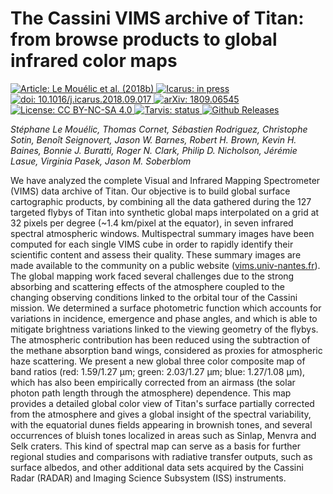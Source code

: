 The Cassini VIMS archive of Titan: from browse products to global infrared color maps
===
[
    ![Article: Le Mouélic et al. (2018b)](https://img.shields.io/badge/Article-Le%20Mou%C3%A9lic%20et%20al.%20(2018b)-green.svg)
    ![Icarus: in press](https://img.shields.io/badge/Icarus-in%20press-yellow.svg)
    ![doi: 10.1016/j.icarus.2018.09.017](https://img.shields.io/badge/doi-10.1016%2Fj.icarus.2018.09.017-blue.svg)
][doi]
[
    ![arXiv: 1809.06545](https://img.shields.io/badge/arXiv-1809.06545-orange.svg)
][arxiv]
[
    ![License: CC BY-NC-SA 4.0](https://img.shields.io/badge/License-CC%20BY--NC--SA%204.0-lightgrey.svg)
][cc-by-na-sa-4]
[
    ![Tarvis: status](https://travis-ci.org/seignovert/arxiv-1809.06545.svg?branch=master)
][travis]
[
    ![Github Releases](https://img.shields.io/github/release/seignovert/arxiv-1809.06545.svg)
][last-release]

_Stéphane Le Mouélic, Thomas Cornet, Sébastien Rodriguez, Christophe Sotin, Benoît Seignovert, Jason W. Barnes, Robert H. Brown, Kevin H. Baines, Bonnie J. Buratti, Roger N. Clark, Philip D. Nicholson, Jérémie Lasue, Virginia Pasek, Jason M. Soberblom_

We have analyzed the complete Visual and Infrared Mapping Spectrometer (VIMS) data archive of Titan.
Our objective is to build global surface cartographic products, by combining all the data gathered during the 127 targeted flybys of Titan into synthetic global maps interpolated on a grid at 32 pixels per degree (~1.4 km/pixel at the equator), in seven infrared spectral atmospheric windows. Multispectral summary images have been computed for each single VIMS cube in order to rapidly identify their scientific content and assess their quality.
These summary images are made available to the community on a public website ([vims.univ-nantes.fr][vims]).
The global mapping work faced several challenges due to the strong absorbing and scattering effects of the atmosphere coupled to the changing observing conditions linked to the orbital tour of the Cassini mission. We determined a surface photometric function which accounts for variations in incidence, emergence and phase angles, and which is able to mitigate brightness variations linked to the viewing geometry of the flybys.
The atmospheric contribution has been reduced using the subtraction of the methane absorption band wings, considered as proxies for atmospheric haze scattering. We present a new global three color composite map of band ratios (red: 1.59/1.27 &mu;m; green: 2.03/1.27 &mu;m; blue: 1.27/1.08 &mu;m), which has also been empirically corrected from an airmass (the solar photon path length through the atmosphere) dependence. This map provides a detailed global color view of Titan's surface partially corrected from the atmosphere and gives a global insight of the spectral variability, with the equatorial dunes fields appearing in brownish tones, and several occurrences of bluish tones localized in areas such as Sinlap, Menvra and Selk craters. This kind of spectral map can serve as a basis for further regional studies and comparisons with radiative transfer outputs, such as surface albedos, and other additional data sets acquired by the Cassini Radar (RADAR) and Imaging Science Subsystem (ISS) instruments.


[doi]: https://dx.doi.org/10.1016/j.icarus.2018.09.017
[arxiv]: https://arxiv.org/abs/1809.06545
[cc-by-na-sa-4]: https://creativecommons.org/licenses/by-nc-sa/4.0/
[travis]: https://travis-ci.org/seignovert/arxiv-1809.06545
[last-release]: https://github.com/seignovert/arxiv-1809.06545/releases/latest
[vims]: https://vims.univ-nantes.fr/